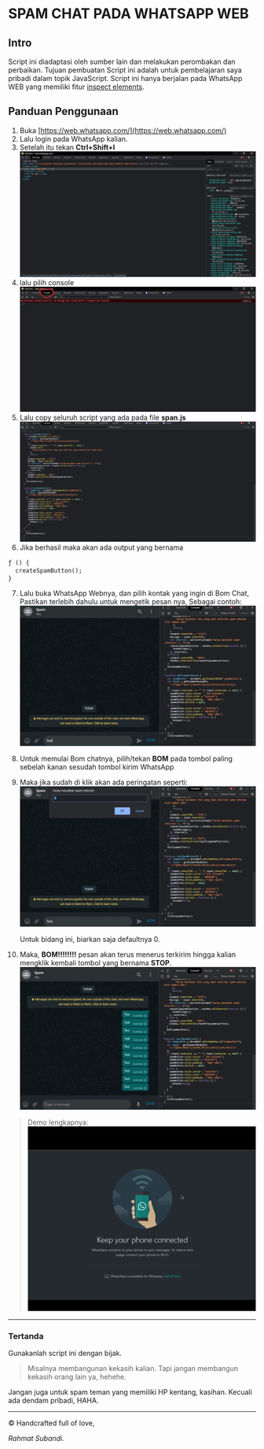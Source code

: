 # SPAM CHAT PADA WHATSAPP WEB

## Intro

Script ini diadaptasi oleh sumber lain dan melakukan perombakan dan perbaikan.
Tujuan pembuatan Script ini adalah untuk pembelajaran saya pribadi dalam topik JavaScript.
Script ini hanya berjalan pada WhatsApp WEB yang memiliki fitur [inspect elements](https://www.jetorbit.com/panduan/pengertianfungsi-dan-cara-inspect-elemen/).

## Panduan Penggunaan

1. Buka [https://web.whatsapp.com/](https://web.whatsapp.com/)
2. Lalu login pada WhatsApp kalian.
3. Setelah itu tekan <b>Ctrl+Shift+I</b>
   ![inspect elements](/img/inspect.png)
4. lalu pilih console
   ![console](/img/console.png)
5. Lalu copy seluruh script yang ada pada file <b>span.js</b>
   ![copy](/img/copy.png)
6. Jika berhasil maka akan ada output yang bernama

```
ƒ () {
  createSpamButton();
}
```

7. Lalu buka WhatsApp Webnya, dan pilih kontak yang ingin di Bom Chat, Pastikan terlebih dahulu untuk mengetik pesan nya, Sebagai contoh:
   ![spam](/img/spam.png)
8. Untuk memulai Bom chatnya, pilih/tekan <b>BOM</b> pada tombol paling sebelah kanan sesudah tombol kirim WhatsApp
9. Maka jika sudah di klik akan ada peringatan seperti:
   ![alert](/img/alert.png)

   Untuk bidang ini, biarkan saja defaultnya 0.

10. Maka, <b>BOM!!!!!!!!</b> pesan akan terus menerus terkirim hingga kalian mengklik kembali tombol yang bernama <b>STOP</b>.
    ![stop](/img/stop.png)

> Demo lengkapnya:
> ![demo](/img/demo.gif)

<hr>

### Tertanda

Gunakanlah script ini dengan bijak.

> Misalnya membangunan kekasih kalian. Tapi jangan membangun kekasih orang lain ya, hehehe.

Jangan juga untuk spam teman yang memiliki HP kentang, kasihan. Kecuali ada dendam pribadi, HAHA.

<hr>

&copy; Handcrafted full of love,

<i>Rahmat Subandi.</i>
